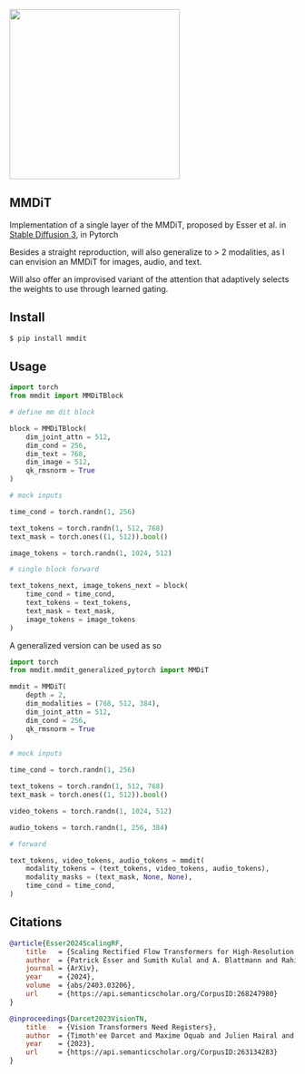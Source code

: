 <img src="./mmdit.png" width="300px"></img>

## MMDiT

Implementation of a single layer of the MMDiT, proposed by Esser et al. in <a href="https://arxiv.org/abs/2403.03206">Stable Diffusion 3</a>, in Pytorch

Besides a straight reproduction, will also generalize to > 2 modalities, as I can envision an MMDiT for images, audio, and text.

Will also offer an improvised variant of the attention that adaptively selects the weights to use through learned gating.

## Install

```bash
$ pip install mmdit
```

## Usage

```python
import torch
from mmdit import MMDiTBlock

# define mm dit block

block = MMDiTBlock(
    dim_joint_attn = 512,
    dim_cond = 256,
    dim_text = 768,
    dim_image = 512,
    qk_rmsnorm = True
)

# mock inputs

time_cond = torch.randn(1, 256)

text_tokens = torch.randn(1, 512, 768)
text_mask = torch.ones((1, 512)).bool()

image_tokens = torch.randn(1, 1024, 512)

# single block forward

text_tokens_next, image_tokens_next = block(
    time_cond = time_cond,
    text_tokens = text_tokens,
    text_mask = text_mask,
    image_tokens = image_tokens
)
```

A generalized version can be used as so

```python
import torch
from mmdit.mmdit_generalized_pytorch import MMDiT

mmdit = MMDiT(
    depth = 2, 
    dim_modalities = (768, 512, 384),
    dim_joint_attn = 512,
    dim_cond = 256,
    qk_rmsnorm = True
)

# mock inputs

time_cond = torch.randn(1, 256)

text_tokens = torch.randn(1, 512, 768)
text_mask = torch.ones((1, 512)).bool()

video_tokens = torch.randn(1, 1024, 512)

audio_tokens = torch.randn(1, 256, 384)

# forward

text_tokens, video_tokens, audio_tokens = mmdit(
    modality_tokens = (text_tokens, video_tokens, audio_tokens),
    modality_masks = (text_mask, None, None),
    time_cond = time_cond,
)
```

## Citations

```bibtex
@article{Esser2024ScalingRF,
    title   = {Scaling Rectified Flow Transformers for High-Resolution Image Synthesis},
    author  = {Patrick Esser and Sumith Kulal and A. Blattmann and Rahim Entezari and Jonas Muller and Harry Saini and Yam Levi and Dominik Lorenz and Axel Sauer and Frederic Boesel and Dustin Podell and Tim Dockhorn and Zion English and Kyle Lacey and Alex Goodwin and Yannik Marek and Robin Rombach},
    journal = {ArXiv},
    year    = {2024},
    volume  = {abs/2403.03206},
    url     = {https://api.semanticscholar.org/CorpusID:268247980}
}
```

```bibtex
@inproceedings{Darcet2023VisionTN,
    title   = {Vision Transformers Need Registers},
    author  = {Timoth'ee Darcet and Maxime Oquab and Julien Mairal and Piotr Bojanowski},
    year    = {2023},
    url     = {https://api.semanticscholar.org/CorpusID:263134283}
}
```
